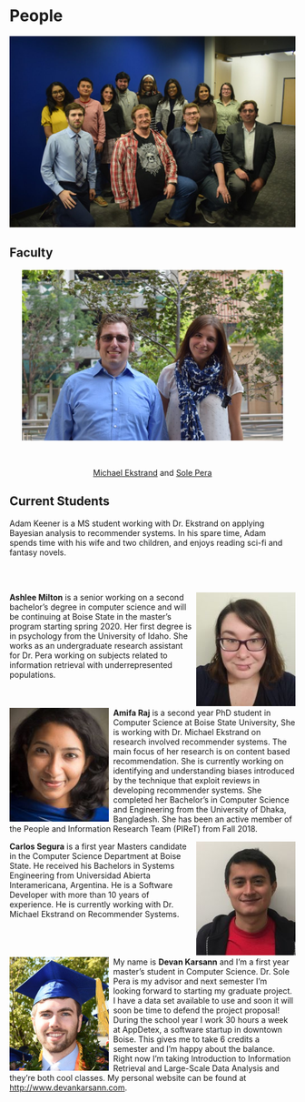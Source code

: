 # People


<div>  
<p align="center">
  <img width="600px" src="../images/piret_group_pic.jpg ">
</p></div>


## Faculty





<div>  
<p align="center">
  <img width="460" height="300" src="../images/faculty_pic.jpg">
</p>
<br>
<p align="center"><a href = "https://md.ekstrandom.net/">Michael Ekstrand</a> and  <a href ="https://solepera.github.io/">Sole Pera</a></p>  
</div>


## Current Students
Adam Keener is a MS student working with Dr. Ekstrand on applying Bayesian 
analysis to recommender systems. In his spare time, Adam spends time with 
his wife and two children, and enjoys reading sci-fi and fantasy novels.

<br>
<br>

<div style="clear: both">
<div style="float: right;padding-left: 1ex"><img src="../images/Ashlee_pic.jpg" alt="Ashlee Milton" ></div>
<p><strong>Ashlee Milton</strong> is a senior working on a second bachelor’s degree in computer science and will be continuing at Boise State in the master’s program starting spring 2020. Her first degree is in psychology from the University of Idaho. She works as an undergraduate research assistant for Dr. Pera working on subjects related to information retrieval with underrepresented populations.</p>
</div>

<div style="clear: both">
<div style="float: left;padding-right: 1ex"><img src="../images/Amifa_pic.jpg" alt="Amifa Raj" ></div>
<p><strong>Amifa Raj</strong> is a second year PhD student in Computer Science at Boise State University, She is working with Dr. Michael Ekstrand on research involved recommender systems. The main focus of her research is on content based recommendation. She is currently working on identifying and understanding biases introduced by the technique that exploit reviews in developing recommender systems. She completed her Bachelor’s in Computer Science and Engineering from the University of Dhaka, Bangladesh. She has been an active member of the People and Information Research Team (PIReT) from Fall 2018.
</p>
</div>

<div style="clear:both">
<div style="float: right;padding-left: 1ex">
<img src="../images/Carlos_pic.jpg" >
</div>
<p><strong>Carlos Segura</strong> is a first year Masters candidate in the Computer Science Department at Boise State. He received his Bachelors in Systems Engineering from Universidad Abierta Interamericana, Argentina. He is a Software Developer with more than 10 years of experience. He is currently working with Dr. Michael Ekstrand on Recommender Systems.</p>
</div>

<div style="clear: both">
<div style="float: left;padding-right: 1ex"><img class="aligncenter size-medium wp-image-144" src="../images/Devan_pic.png" alt="Devan Karsann" ></div>
<p>My name is <strong>Devan Karsann</strong> and I’m a first year master’s student in Computer Science. Dr. Sole Pera is my advisor and next semester I’m looking forward to starting my graduate project. I have a data set available to use and soon it will soon be time to defend the project proposal! During the school year I work 30 hours a week at AppDetex, a software startup in downtown Boise. This gives me to take 6 credits a semester and I’m happy about the balance. Right now I’m taking Introduction to Information Retrieval and Large-Scale Data Analysis and they’re both cool classes. My personal website can be found at <a href="http://www.devankarsann.com" class="external">http://www.devankarsann.com</a>.</p>
</div>

